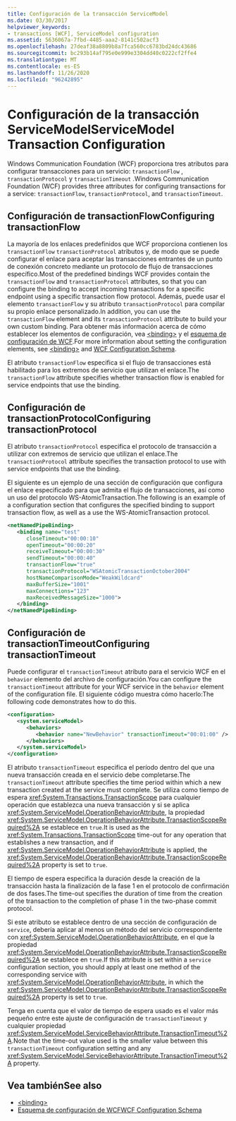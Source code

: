 ```yaml
---
title: Configuración de la transacción ServiceModel
ms.date: 03/30/2017
helpviewer_keywords:
- transactions [WCF], ServiceModel configuration
ms.assetid: 5636067a-7fbd-4485-aaa2-8141c502acf3
ms.openlocfilehash: 27deaf38a8809b8a7fca560cc6783bd24dc43686
ms.sourcegitcommit: bc293b14af795e0e999e3304dd40c0222cf2ffe4
ms.translationtype: MT
ms.contentlocale: es-ES
ms.lasthandoff: 11/26/2020
ms.locfileid: "96242895"
---
```

# <a name="servicemodel-transaction-configuration"></a><span data-ttu-id="a149b-102">Configuración de la transacción ServiceModel</span><span class="sxs-lookup"><span data-stu-id="a149b-102">ServiceModel Transaction Configuration</span></span>

<span data-ttu-id="a149b-103">Windows Communication Foundation (WCF) proporciona tres atributos para configurar transacciones para un servicio: `transactionFlow` , `transactionProtocol` y `transactionTimeout` .</span><span class="sxs-lookup"><span data-stu-id="a149b-103">Windows Communication Foundation (WCF) provides three attributes for configuring transactions for a service: `transactionFlow`, `transactionProtocol`, and `transactionTimeout`.</span></span>  
  
## <a name="configuring-transactionflow"></a><span data-ttu-id="a149b-104">Configuración de transactionFlow</span><span class="sxs-lookup"><span data-stu-id="a149b-104">Configuring transactionFlow</span></span>  

 <span data-ttu-id="a149b-105">La mayoría de los enlaces predefinidos que WCF proporciona contienen los `transactionFlow` `transactionProtocol` atributos y, de modo que se puede configurar el enlace para aceptar las transacciones entrantes de un punto de conexión concreto mediante un protocolo de flujo de transacciones específico.</span><span class="sxs-lookup"><span data-stu-id="a149b-105">Most of the predefined bindings WCF provides contain the `transactionFlow` and `transactionProtocol` attributes, so that you can configure the binding to accept incoming transactions for a specific endpoint using a specific transaction flow protocol.</span></span> <span data-ttu-id="a149b-106">Además, puede usar el elemento `transactionFlow` y su atributo `transactionProtocol` para compilar su propio enlace personalizado.</span><span class="sxs-lookup"><span data-stu-id="a149b-106">In addition, you can use the `transactionFlow` element and its `transactionProtocol` attribute to build your own custom binding.</span></span> <span data-ttu-id="a149b-107">Para obtener más información acerca de cómo establecer los elementos de configuración, vea [\<binding>](../../configure-apps/file-schema/wcf/bindings.md) y el [esquema de configuración de WCF](../../configure-apps/file-schema/wcf/index.md).</span><span class="sxs-lookup"><span data-stu-id="a149b-107">For more information about setting the configuration elements, see [\<binding>](../../configure-apps/file-schema/wcf/bindings.md) and [WCF Configuration Schema](../../configure-apps/file-schema/wcf/index.md).</span></span>  
  
 <span data-ttu-id="a149b-108">El atributo `transactionFlow` especifica si el flujo de transacciones está habilitado para los extremos de servicio que utilizan el enlace.</span><span class="sxs-lookup"><span data-stu-id="a149b-108">The `transactionFlow` attribute specifies whether transaction flow is enabled for service endpoints that use the binding.</span></span>  
  
## <a name="configuring-transactionprotocol"></a><span data-ttu-id="a149b-109">Configuración de transactionProtocol</span><span class="sxs-lookup"><span data-stu-id="a149b-109">Configuring transactionProtocol</span></span>  

 <span data-ttu-id="a149b-110">El atributo `transactionProtocol` especifica el protocolo de transacción a utilizar con extremos de servicio que utilizan el enlace.</span><span class="sxs-lookup"><span data-stu-id="a149b-110">The `transactionProtocol` attribute specifies the transaction protocol to use with service endpoints that use the binding.</span></span>  
  
 <span data-ttu-id="a149b-111">El siguiente es un ejemplo de una sección de configuración que configura el enlace especificado para que admita el flujo de transacciones, así como un uso del protocolo WS-AtomicTransaction.</span><span class="sxs-lookup"><span data-stu-id="a149b-111">The following is an example of a configuration section that configures the specified binding to support transaction flow, as well as a use the WS-AtomicTransaction protocol.</span></span>  
  
```xml  
<netNamedPipeBinding>  
   <binding name="test"  
      closeTimeout="00:00:10"  
      openTimeout="00:00:20"
      receiveTimeout="00:00:30"  
      sendTimeout="00:00:40"  
      transactionFlow="true"  
      transactionProtocol="WSAtomicTransactionOctober2004"  
      hostNameComparisonMode="WeakWildcard"  
      maxBufferSize="1001"  
      maxConnections="123"
      maxReceivedMessageSize="1000">  
   </binding>  
</netNamedPipeBinding>  
```  
  
## <a name="configuring-transactiontimeout"></a><span data-ttu-id="a149b-112">Configuración de transactionTimeout</span><span class="sxs-lookup"><span data-stu-id="a149b-112">Configuring transactionTimeout</span></span>  

 <span data-ttu-id="a149b-113">Puede configurar el `transactionTimeout` atributo para el servicio WCF en el `behavior` elemento del archivo de configuración.</span><span class="sxs-lookup"><span data-stu-id="a149b-113">You can configure the `transactionTimeout` attribute for your WCF service in the `behavior` element of the configuration file.</span></span> <span data-ttu-id="a149b-114">El siguiente código muestra cómo hacerlo:</span><span class="sxs-lookup"><span data-stu-id="a149b-114">The following code demonstrates how to do this.</span></span>  
  
```xml  
<configuration>  
   <system.serviceModel>  
      <behaviors>  
         <behavior name="NewBehavior" transactionTimeout="00:01:00" /> <!-- 1 minute timeout -->  
      </behaviors>  
   </system.serviceModel>  
</configuration>  
```  
  
 <span data-ttu-id="a149b-115">El atributo `transactionTimeout` especifica el período dentro del que una nueva transacción creada en el servicio debe completarse.</span><span class="sxs-lookup"><span data-stu-id="a149b-115">The `transactionTimeout` attribute specifies the time period within which a new transaction created at the service must complete.</span></span> <span data-ttu-id="a149b-116">Se utiliza como tiempo de espera <xref:System.Transactions.TransactionScope> para cualquier operación que establezca una nueva transacción y si se aplica <xref:System.ServiceModel.OperationBehaviorAttribute>, la propiedad <xref:System.ServiceModel.OperationBehaviorAttribute.TransactionScopeRequired%2A> se establece en `true`.</span><span class="sxs-lookup"><span data-stu-id="a149b-116">It is used as the <xref:System.Transactions.TransactionScope> time-out for any operation that establishes a new transaction, and if <xref:System.ServiceModel.OperationBehaviorAttribute> is applied, the <xref:System.ServiceModel.OperationBehaviorAttribute.TransactionScopeRequired%2A> property is set to `true`.</span></span>  
  
 <span data-ttu-id="a149b-117">El tiempo de espera especifica la duración desde la creación de la transacción hasta la finalización de la fase 1 en el protocolo de confirmación de dos fases.</span><span class="sxs-lookup"><span data-stu-id="a149b-117">The time-out specifies the duration of time from the creation of the transaction to the completion of phase 1 in the two-phase commit protocol.</span></span>  
  
 <span data-ttu-id="a149b-118">Si este atributo se establece dentro de una sección de configuración de `service`, debería aplicar al menos un método del servicio correspondiente con <xref:System.ServiceModel.OperationBehaviorAttribute>, en el que la propiedad <xref:System.ServiceModel.OperationBehaviorAttribute.TransactionScopeRequired%2A> se establece en `true`.</span><span class="sxs-lookup"><span data-stu-id="a149b-118">If this attribute is set within a `service` configuration section, you should apply at least one method of the corresponding service with <xref:System.ServiceModel.OperationBehaviorAttribute>, in which the <xref:System.ServiceModel.OperationBehaviorAttribute.TransactionScopeRequired%2A> property is set to `true`.</span></span>  
  
 <span data-ttu-id="a149b-119">Tenga en cuenta que el valor de tiempo de espera usado es el valor más pequeño entre este ajuste de configuración de `transactionTimeout` y cualquier propiedad <xref:System.ServiceModel.ServiceBehaviorAttribute.TransactionTimeout%2A>.</span><span class="sxs-lookup"><span data-stu-id="a149b-119">Note that the time-out value used is the smaller value between this `transactionTimeout` configuration setting and any <xref:System.ServiceModel.ServiceBehaviorAttribute.TransactionTimeout%2A> property.</span></span>  
  
## <a name="see-also"></a><span data-ttu-id="a149b-120">Vea también</span><span class="sxs-lookup"><span data-stu-id="a149b-120">See also</span></span>

- [\<binding>](../../configure-apps/file-schema/wcf/bindings.md)
- [<span data-ttu-id="a149b-121">Esquema de configuración de WCF</span><span class="sxs-lookup"><span data-stu-id="a149b-121">WCF Configuration Schema</span></span>](../../configure-apps/file-schema/wcf/index.md)
